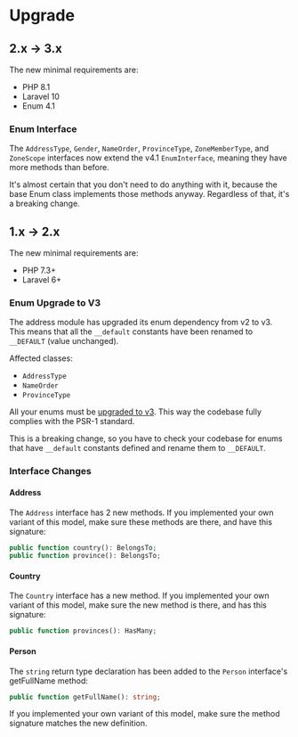 # Upgrade

## 2.x -> 3.x

The new minimal requirements are:

- PHP 8.1
- Laravel 10
- Enum 4.1

### Enum Interface

The `AddressType`, `Gender`, `NameOrder`, `ProvinceType`, `ZoneMemberType`, and `ZoneScope`
interfaces now extend the v4.1 `EnumInterface`, meaning they have more methods than before.

It's almost certain that you don't need to do anything with it, because the base Enum class
implements those methods anyway. Regardless of that, it's a breaking change.

## 1.x -> 2.x

The new minimal requirements are:

- PHP 7.3+
- Laravel 6+

### Enum Upgrade to V3

The address module has upgraded its enum dependency from v2 to v3.
This means that all the `__default` constants have been renamed to `__DEFAULT` (value unchanged).

Affected classes:
- `AddressType`
- `NameOrder`
- `ProvinceType`

All your enums must be [upgraded to v3](https://konekt.dev/enum/3.0/upgrade#from-v2-to-v3).
This way the codebase fully complies with the PSR-1 standard.

This is a breaking change, so you have to check your codebase for enums that have
`__default` constants defined and rename them to `__DEFAULT`.

### Interface Changes

#### Address

The `Address` interface has 2 new methods. If you implemented your own variant of this model, make
sure these methods are there, and have this signature:

```php
public function country(): BelongsTo;
public function province(): BelongsTo;
```

#### Country

The `Country` interface has a new method. If you implemented your own variant of this model, make
sure the new method is there, and has this signature:

```php
public function provinces(): HasMany;
```

#### Person

The `string` return type declaration has been added to the `Person` interface's getFullName method:

```php
public function getFullName(): string;
```

If you implemented your own variant of this model, make sure the method signature matches the new
definition.
